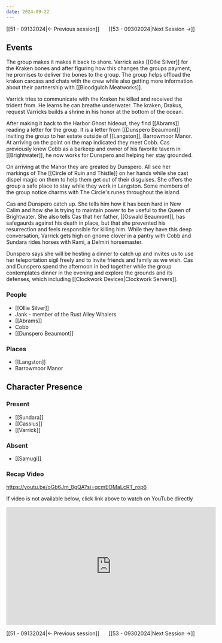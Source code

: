 ```yaml
---
date: 2024-09-22
---
```

[[51 - 09132024|← Previous session]] <span style="float: right;">[[53 - 09302024|Next Session →]]</span>

## Events
The group makes it makes it back to shore. Varrick asks [[Ollie Silver]] for the Kraken bones and after figuring how this changes the groups payment, he promises to deliver the bones to the group. The group helps offload the kraken carcass and chats with the crew while also getting more information about their partnership with [[Bloodgulch Meatworks]]. 

Varrick tries to communicate with the Kraken he killed and received the trident from. He learns he can breathe underwater. The kraken, Drakus, request Varricks builds a shrine in his honor at the bottom of the ocean.

After making it back to the Harbor Ghost hideout, they find [[Abrams]] reading a letter for the group. It is a letter from [[Dunspero Beaumont]] inviting the group to her estate outside of [[Langston]], Barrowmoor Manor. At arriving on the point on the map indicated they meet Cobb. Cas previously knew Cobb as a barkeep and owner of his favorite tavern in [[Brightwater]], he now works for Dunspero and helping her stay grounded.

On arriving at the Manor they are greated by Dunspero. All see her markings of The [[Circle of Ruin and Thistle]] on her hands while she cast dispel magic on them to help them get out of their disguises. She offers the group a safe place to stay while they work in Langston. Some members of the group notice charms with The Circle's runes throughout the island.

Cas and Dunspero catch up. She tells him how it has been hard in New Calim and how she is trying to maintain power to be useful to the Queen of Brightwater. She also tells Cas that her father, [[Oswald Beaumont]], has safegaurds against his death in place, but that she prevented his resurrection and feels responsible for killing him. While they have this deep conversation, Varrick gets high on gnome clover in a pantry with Cobb and Sundara rides horses with Rami, a Delmiri horsemaster.

Dunspero says she will be hosting a dinner to catch up and invites us to use her teleportation sigil freely and to invite friends and family as we wish. Cas and Dunspero spend the afternoon in bed together while the group contemplates dinner in the evening and explore the grounds and its defenses, which including [[Clockwork Devices|Clockwork Servers]].

### People
- [[Ollie Silver]]
- Jank - member of the Rust Alley Whalers
- [[Abrams]]
- Cobb
- [[Dunspero Beaumont]]

### Places 
- [[Langston]]
- Barrowmoor Manor

## Character Presence 
### Present
- [[Sundara]] 
- [[Cassius]] 
- [[Varrick]] 

### Absent
- [[Samugi]] 

### Recap Video
https://youtu.be/oGb6Jm_8gQA?si=qcmEOMaLcRT_rop6

If video is not available below, click link above to watch on YouTube directly

<iframe width="560" height="315" src="https://www.youtube.com/embed/oGb6Jm_8gQA?si=qcmEOMaLcRT_rop6" title="YouTube video player" frameborder="0" allow="accelerometer; autoplay; clipboard-write; encrypted-media; gyroscope; picture-in-picture; web-share" referrerpolicy="strict-origin-when-cross-origin" allowfullscreen></iframe>

[[51 - 09132024|← Previous session]] <span style="float: right;">[[53 - 09302024|Next Session →]]</span>